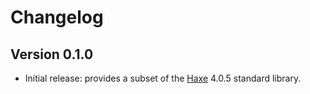 # Changelog

## Version 0.1.0
- Initial release: provides a subset of the [Haxe](https://haxe.org) 4.0.5 standard library.
